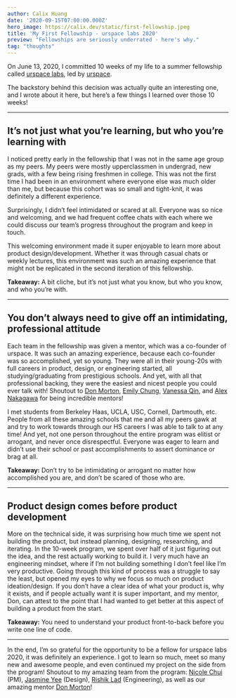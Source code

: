 ```yaml
---
author: Calix Huang
date: '2020-09-15T07:00:00.000Z'
hero_image: https://calix.dev/static/first-fellowship.jpeg
title: 'My First Fellowship - urspace labs 2020'
preview: "Fellowships are seriously underrated - here's why."
tag: "thoughts"
---
```


On June 13, 2020, I committed 10 weeks of my life to a summer fellowship called [urspace labs](https://labs.urspace.io/), led by [urspace](https://urspace.io/).

The backstory behind this decision was actually quite an interesting one, and I wrote about it here, but here’s a few things I learned over those 10 weeks!

--------------------------------------------

## It’s not just what you’re learning, but who you’re learning with
I noticed pretty early in the fellowship that I was not in the same age group as my peers. My peers were mostly upperclassmen in undergrad, new grads, with a few being rising freshmen in college. This was not the first time I had been in an environment where everyone else was much older than me, but because this cohort was so small and tight-knit, it was definitely a different experience.

Surprisingly, I didn’t feel intimidated or scared at all. Everyone was so nice and welcoming, and we had frequent coffee chats with each where we could discuss our team’s progress throughout the program and keep in touch.

This welcoming environment made it super enjoyable to learn more about product design/development. Whether it was through casual chats or weekly lectures, this environment was such an amazing experience that might not be replicated in the second iteration of this fellowship.

**Takeaway:** A bit cliche, but it’s not just what you know, but who you know, and who you’re with.

--------------------------------------------

## You don’t always need to give off an intimidating, professional attitude
Each team in the fellowship was given a mentor, which was a co-founder of urspace. It was such an amazing experience, because each co-founder was so accomplished, yet so young. They were all in their young-20s with full careers in product, design, or engineering started, all studying/graduating from prestigious schools. And yet, with all that professional backing, they were the easiest and nicest people you could ever talk with! Shoutout to [Don Morton](https://www.linkedin.com/in/don-morton/), [Emily Chung](https://www.linkedin.com/in/emilychungj/), [Vanessa Qin](https://www.linkedin.com/in/vanessaqin/), and [Alex Nakagawa](https://www.linkedin.com/in/alexnakagawa/) for being incredible mentors!

I met students from Berkeley Haas, UCLA, USC, Cornell, Dartmouth, etc. People from all these amazing schools that me and all my peers gawk at and try to work towards through our HS careers I was able to talk to at any time! And yet, not one person throughout the entire program was elitist or arrogant, and never once disrespectful. Everyone was eager to learn and didn’t use their school or past accomplishments to assert dominance or brag at all.

**Takeaway:** Don’t try to be intimidating or arrogant no matter how accomplished you are, and don’t be scared of those who are.

--------------------------------------------

## Product design comes before product development
More on the technical side, it was surprising how much time we spent not building the product, but instead planning, designing, researching, and iterating. In the 10-week program, we spent over half of it just figuring out the idea, and the rest actually working to build it.
I very much have an engineering mindset, where if I’m not building something I don’t feel like I’m very productive. Going through this kind of process was a struggle to say the least, but opened my eyes to why we focus so much on product ideation/design. If you don’t have a clear idea of what your product is, why it exists, and if people actually want it is super important, and my mentor, Don, can attest to the point that I had wanted to get better at this aspect of building a product from the start.

**Takeaway:** You need to understand your product front-to-back before you write one line of code.

--------------------------------------------

In the end, I’m so grateful for the opportunity to be a fellow for urspace labs 2020, it was definitely an experience. I got to learn so much, meet so many new and awesome people, and even continued my project on the side from the program! Shoutout to my amazing team from the program: [Nicole Chui](https://www.linkedin.com/in/nicolechui/) (PM), [Jasmine Yee](https://www.linkedin.com/in/jasmine-yee/) (Design), [Rishik Lad](https://www.linkedin.com/in/rlad/) (Engineering), as well as our amazing mentor [Don Morton](https://www.linkedin.com/in/don-morton/)!
